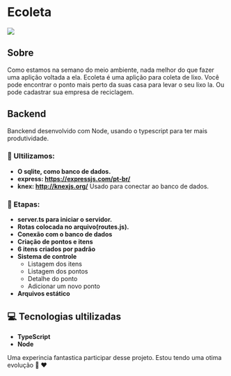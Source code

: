 # Ecoleta

![](website.git)

## Sobre
Como estamos na semano do meio ambiente, nada melhor do que fazer uma aplição voltada a ela.
Ecoleta é uma aplição para coleta de lixo. Você pode encontrar o ponto mais perto da suas casa para levar o seu lixo la. Ou pode cadastrar sua empresa de reciclagem.

## Backend
Banckend desenvolvido com Node, usando o typescript para ter mais produtividade.

### :pushpin: Ultilizamos:
- **O sqlite, como banco de dados.**
- **express: https://expressjs.com/pt-br/**
- **knex: http://knexjs.org/**
	Usado para conectar ao banco de dados.

### :pencil: Etapas:
- **server.ts para iniciar o servidor.**
- **Rotas colocada no arquivo(routes.js).**
- **Conexão com o banco de dados**
- **Criação de pontos e itens**
- **6 itens criados por padrão**
- **Sistema de controle**
	- Listagem dos itens
	- Listagem dos pontos
	- Detalhe do ponto
	- Adicionar um novo ponto
- **Arquivos estático**

## :computer: Tecnologias ultilizadas
- **TypeScript**
- **Node**

Uma experincia fantastica participar desse projeto.
Estou tendo uma otima evolução :rocket: :heart: